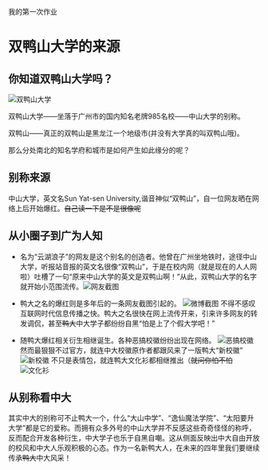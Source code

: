 我的第一次作业
# 双鸭山大学的来源

## 你知道双鸭山大学吗？
![双鸭山大学](https://github.com/zxy0616/zhangxy389-homework/blob/gh-pages/images/5.jpg)

 双鸭山大学——坐落于广州市的国内知名老牌985名校——中山大学的别称。

 双鸭山——真正的双鸭山是黑龙江一个地级市(并没有大学真的叫双鸭山哦)。

 那么分处南北的知名学府和城市是如何产生如此缘分的呢？

 ## 别称来源

 中山大学，英文名Sun Yat-sen University,谐音神似“双鸭山”，自一位网友晒在网络上后开始爆红。~~自己读一下是不是很像呢~~


## 从小圈子到广为人知

+ 名为“云湖浪子”的网友是这个别名的创造者。他曾在广州坐地铁时，途径中山大学，听报站音报的英文名很像“双鸭山”，于是在校内网（就是现在的人人网啦）吐槽了一句“原来中山大学的英文是双鸭山啊！”从此，双鸭山大学的名字就开始小范围流传。![网友截图](https://github.com/zxy0616/zhangxy389-homework/blob/gh-pages/images/1.jpg)

+ 鸭大之名的爆红则是多年后的一条网友截图引起的。
![微博截图](https://github.com/zxy0616/zhangxy389-homework/blob/gh-pages/images/7.jpg)
不得不感叹互联网时代信息传播之快。鸭大之名很快在网上流传开来，引来许多网友的转发调侃，甚至~~鸭大~~中大学子都纷纷自黑“怕是上了个假大学吧！”

+ 随鸭大爆红相关衍生相继诞生。各种恶搞校徽纷纷出现在网络。
![恶搞校徽](https://github.com/zxy0616/zhangxy389-homework/blob/gh-pages/images/2.jpg)
然而最狠狠不过官方，就连中大校徽原作者都跟风来了一版鸭大“新校徽”
![新校徽](https://github.com/zxy0616/zhangxy389-homework/blob/gh-pages/images/4.jpg)
不只是表情包，就连鸭大文化衫都相继推出（~~就问你怕不怕~~
![文化衫](https://github.com/zxy0616/zhangxy389-homework/blob/gh-pages/images/3.jpg)

## 从别称看中大
其实中大的别称可不止鸭大一个，什么“大山中学”、“逸仙魔法学院”、“太阳要升大学”都是它的爱称。而拥有众多外号的中山大学并不反感这些奇奇怪怪的称呼，反而配合开发各种衍生，中大学子也乐于自黑自嘲。这从侧面反映出中大自由开放的校风和中大人乐观积极的心态。作为一名新鸭大人，在未来的四年里我们要继续传承~~鸭大~~中大风采！

